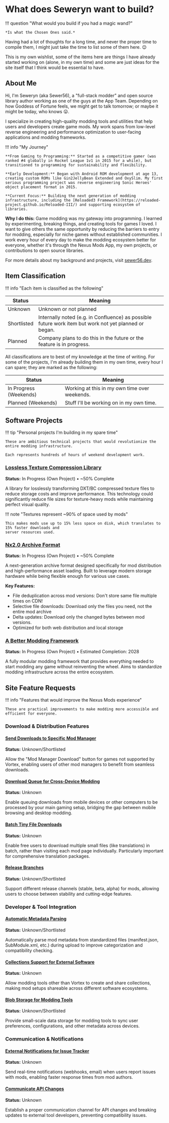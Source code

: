 # What does Seweryn want to build?

!!! question "What would you build if you had a magic wand?"

    *Is what the Chosen Ones said.*

Having had a lot of thoughts for a long time, and never the proper time to compile them, I might just
take the time to list some of them here. 😉

This is my own wishlist, some of the items here are things I have already started working on
(alone, in my own time) and some are just ideas for the site itself that I think would be essential to have.

## About Me

Hi, I'm Seweryn (aka Sewer56), a "full-stack modder" and open source library author working as one of the guys at the App Team.
Depending on how Goddess of Fortune feels, we might get to talk tomorrow; or maybe it might be today, who knows 😛.

I specialize in creating high-quality modding tools and utilities that help users and developers create game mods.
My work spans from low-level reverse engineering and performance optimization to user-facing applications and modding frameworks.

!!! info "My Journey"

    **From Gaming to Programming:** Started as a competitive gamer (was ranked #4 globally in Rocket League 1v1 in 2015 for a while), but transitioned to programming for sustainability and flexibility.
    
    **Early Development:** Began with Android ROM development at age 13, creating custom ROMs like Gin2JellyBean Extended and OxySlim. My first serious programming project was reverse engineering Sonic Heroes' object placement format in 2015.
    
    **Current Focus:** Building the next generation of modding infrastructure, including the [Reloaded3 Framework](https://reloaded-project.github.io/Reloaded-III/) and supporting ecosystem of libraries.

**Why I do this:** Game modding was my gateway into programming. I learned by experimenting, breaking things, and creating tools for games I loved. I want to give others the same opportunity by reducing the barriers to entry for modding, especially for niche games without established communities. I work every hour of every day to make the modding ecosystem better for everyone, whether it's through the Nexus Mods App, my own projects, or contributions to open source libraries.

For more details about my background and projects, visit [sewer56.dev](https://sewer56.dev).

## Item Classification

!!! info "Each item is classified as the following"

| Status                 | Meaning                                                                                               |
| ---------------------- | ----------------------------------------------------------------------------------------------------- |
| Unknown                | Unknown or not planned                                                                                |
| Shortlisted            | Internally noted (e.g. in Confluence) as possible future work item but work not yet planned or began. |
| Planned                | Company plans to do this in the future or the feature is in progress.                                 |

All classifications are to best of my knowledge at the time of writing.
For some of the projects, I'm already building them in my own time, every hour I can spare;
they are marked as the following:

| Status                 | Meaning                                                                                               |
| ---------------------- | ----------------------------------------------------------------------------------------------------- |
| In Progress (Weekends) | Working at this in my own time over weekends.                                                         |
| Planned (Weekends)     | Stuff I'll be working on in my own time.                                                              |

## Software Projects

!!! tip "Personal projects I'm building in my spare time"

    These are ambitious technical projects that would revolutionize the entire modding infrastructure.

    Each represents hundreds of hours of weekend development work.

### [Lossless Texture Compression Library](./dxt-lossless-transform.md)

**Status:** In Progress (Own Project) • ~50% Complete

A library for losslessly transforming DXT/BC compressed texture files to reduce storage costs and improve performance.
This technology could significantly reduce file sizes for texture-heavy mods while maintaining perfect visual quality.

!!! note "Textures represent ~90% of space used by mods"

    This makes mods use up to 15% less space on disk, which translates to 15% faster downloads and
    server resources used.

### [Nx2.0 Archive Format](./nx2.0.md)

**Status:** In Progress (Own Project) • ~50% Complete

A next-generation archive format designed specifically for mod distribution and high-performance asset loading.
Built to leverage modern storage hardware while being flexible enough for various use cases.

**Key Features:**

- File deduplication across mod versions: Don't store same file multiple times on CDN!
- Selective file downloads: Download only the files you need, not the entire mod archive
- Delta updates: Download only the changed bytes between mod versions.
- Optimized for both web distribution and local storage

### [A Better Modding Framework](./reloaded3.md)

**Status:** In Progress (Own Project) • Estimated Completion: 2028

A fully modular modding framework that provides everything needed to start modding any game without
reinventing the wheel. Aims to standardize modding infrastructure across the entire ecosystem.

## Site Feature Requests

!!! info "Features that would improve the Nexus Mods experience"

    These are practical improvements to make modding more accessible and efficient for everyone.

### Download & Distribution Features

#### [Send Downloads to Specific Mod Manager](./nxm-handler.md)

**Status:** Unknown/Shortlisted

Allow the "Mod Manager Download" button for games not supported by Vortex, enabling users of other
mod managers to benefit from seamless downloads.

#### [Download Queue for Cross-Device Modding](./nxm-handler-queue.md)

**Status:** Unknown

Enable queuing downloads from mobile devices or other computers to be processed by your main gaming
setup, bridging the gap between mobile browsing and desktop modding.

#### [Batch Tiny File Downloads](./tiny-file-downloads.md)

**Status:** Unknown

Enable free users to download multiple small files (like translations) in batch, rather than visiting
each mod page individually. Particularly important for comprehensive translation packages.

#### [Release Branches](./release-branches.md)

**Status:** Unknown/Shortlisted

Support different release channels (stable, beta, alpha) for mods, allowing users to choose between
stability and cutting-edge features.

### Developer & Tool Integration

#### [Automatic Metadata Parsing](./metadata-parsing.md)

**Status:** Unknown/Shortlisted

Automatically parse mod metadata from standardized files (manifest.json, SubModule.xml, etc.) during
upload to improve categorization and compatibility checking.

#### [Collections Support for External Software](./collections-for-external-software.md)

**Status:** Unknown

Allow modding tools other than Vortex to create and share collections, making mod setups shareable
across different software ecosystems.

#### [Blob Storage for Modding Tools](./blob-storage.md)

**Status:** Unknown/Shortlisted

Provide small-scale data storage for modding tools to sync user preferences, configurations, and
other metadata across devices.

### Communication & Notifications

#### [External Notifications for Issue Tracker](./issue-tracker.md)

**Status:** Unknown

Send real-time notifications (webhooks, email) when users report issues with mods, enabling faster
response times from mod authors.

#### [Communicate API Changes](./communicate-api-changes.md)

**Status:** Unknown

Establish a proper communication channel for API changes and breaking updates to external tool developers,
preventing compatibility issues.